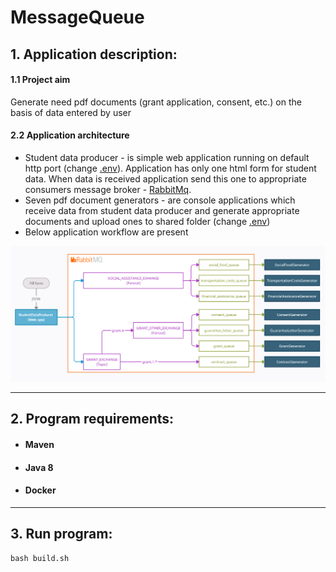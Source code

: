 # MessageQueue

## 1. Application description:
#### 1.1 Project aim

Generate need pdf documents (grant application, consent, etc.) on the basis of data
entered by user

#### 2.2 Application architecture
- Student data producer - is simple web application running on default http port (change [.env](.env)). Application has only one html form for 
student data. When data is received application send this one to appropriate consumers
message broker - [RabbitMq](https://www.rabbitmq.com/).
- Seven pdf document generators - are console applications which receive data from
student data producer and generate appropriate documents and upload ones to shared folder
(change [.env](.env))
- Below application workflow are present

![UML diagram](files/workflow.PNG)

---

## 2. Program requirements:
- #### Maven
- #### Java 8
- #### Docker

---

## 3. Run program:
```shell
bash build.sh
```
